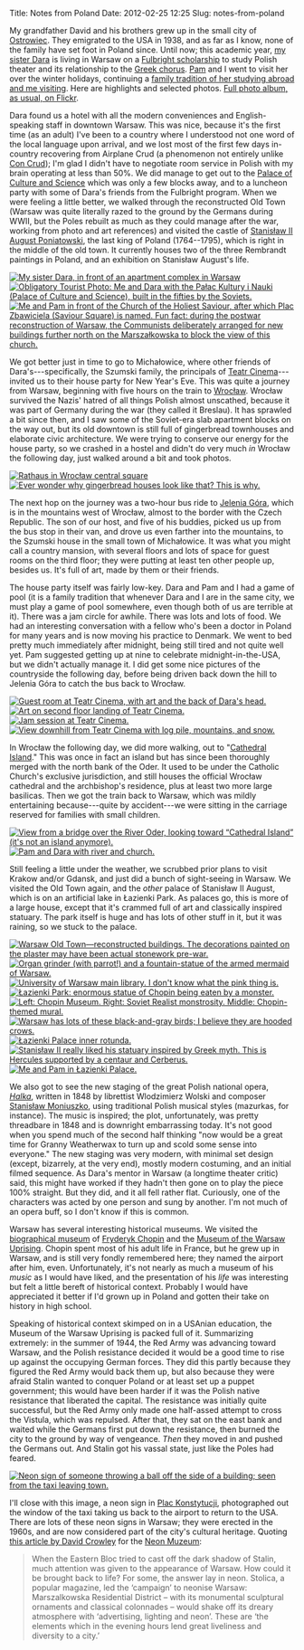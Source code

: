 Title: Notes from Poland
Date: 2012-02-25 12:25
Slug: notes-from-poland

My grandfather David and his brothers grew up in the small city of
[Ostrowiec](http://en.wikipedia.org/wiki/Ostrowiec_%C5%9Awi%C4%99tokrzyski).
They emigrated to the USA in 1938, and as far as I know, none of the
family have set foot in Poland since. Until now; this academic year,
[my sister Dara](http://darastrata.com/) is living in Warsaw on a
[Fulbright scholarship](http://us.fulbrightonline.org/) to study Polish
theater and its relationship to the
[Greek chorus](http://darastrata.com/category/the-chorus/).
[Pam](http://www.pamgriffith.net/) and I went to visit her over the
winter holidays, continuing a
[family tradition of her studying abroad and me visiting](http://www.panix.com/~zackw/exbib/2003/November/).
Here are highlights and selected
photos. [Full photo album, as usual, on Flickr](http://www.flickr.com/photos/zackw/sets/72157628872510443/).

<!--more-->

Dara found us a hotel with all the modern conveniences and
English-speaking staff in downtown Warsaw. This was nice, because it's
the first time (as an adult) I've been to a country where I understood
not one word of the local language upon arrival, and we lost most of
the first few days in-country recovering from Airplane Crud (a
phenomenon not entirely unlike
[Con Crud](http://www.contrapositivediary.com/?p=2125)); I'm glad I
didn't have to negotiate room service in Polish with my brain
operating at less than 50%. We did manage to get out to the
[Palace of Culture and Science](http://en.wikipedia.org/wiki/Palace_of_Culture_and_Science,_Warsaw)
which was only a few blocks away, and to a luncheon party with some of
Dara's friends from the Fulbright program. When we were feeling a
little better, we walked through the reconstructed Old Town (Warsaw
was quite literally razed to the ground by the Germans during WWII,
but the Poles rebuilt as much as they could manage after the war,
working from photo and art references) and visited the castle of
[Stanisław II August Poniatowski](http://en.wikipedia.org/wiki/Stanis%C5%82aw_August_Poniatowski),
the last king of Poland (1764--1795), which is right in the middle of
the old town. It currently houses two of the three Rembrandt paintings
in Poland, and an exhibition on Stanisław August's life.

[![My sister Dara, in front of an apartment complex in
Warsaw](http://farm8.staticflickr.com/7014/6696281143_ef7df29491_m.jpg)](http://www.flickr.com/photos/zackw/6696281143/ "My sister Dara, in front of an apartment complex in Warsaw")
[![Obligatory Tourist Photo: Me and Dara with the Pałac Kultury i Nauki
(Palace of Culture and Science), built in the fifties by the
Soviets.](http://farm8.staticflickr.com/7142/6696314191_b8bdea954c_m.jpg)](http://www.flickr.com/photos/zackw/6696389249/ "Obligatory Tourist Photo: Me and Dara with the Pałac Kultury i Nauki (Palace of Culture and Science), built in the fifties by the Soviets.")
[![Me and Pam in front of the Church of the Holiest Saviour, after which
Plac Zbawiciela (Saviour Square) is named. Fun fact: during the postwar
reconstruction of Warsaw, the Communists deliberately arranged for new
buildings further north on the Marszałkowska to block the view of this
church.](http://farm8.staticflickr.com/7169/6696389249_eff2f791eb_m.jpg)](http://www.flickr.com/photos/zackw/6696389249/ "Me and Pam in front of the Church of the Holiest Saviour, after which Plac Zbawiciela (Saviour Square) is named.  Fun fact: during the postwar reconstruction of Warsaw, the Communists deliberately arranged for new buildings further north on the Marszałkowska to block the view of this church.")

We got better just in time to go to Michałowice, where other friends
of Dara's---specifically, the Szumski family, the principals of
[Teatr Cinema](http://www.teatrcinema.pl/englishcinema.html)---invited
us to their house party for New Year's Eve. This was quite a journey
from Warsaw, beginning with five hours on the train to
[Wrocław](http://en.wikipedia.org/wiki/Wroc%C5%82aw). Wrocław survived
the Nazis' hatred of all things Polish almost unscathed, because it
was part of Germany during the war (they called it Breslau). It has
sprawled a bit since then, and I saw some of the Soviet-era slab
apartment blocks on the way out, but its old downtown is still full of
gingerbread townhouses and elaborate civic architecture. We were
trying to conserve our energy for the house party, so we crashed in a
hostel and didn't do very much *in* Wrocław the following day, just
walked around a bit and took photos.

[![Rathaus in Wrocław central
square](http://farm8.staticflickr.com/7167/6696403099_1fed5632c2_m.jpg)](http://www.flickr.com/photos/zackw/6696403099/ "Rathaus in Wrocław central square")
[![Ever wonder why gingerbread houses look like that? This is
why.](http://farm8.staticflickr.com/7148/6696432281_c2e319a908_m.jpg)](http://www.flickr.com/photos/zackw/6696432281/ "Ever wonder why gingerbread houses look like that? This is why.")

The next hop on the journey was a two-hour bus ride to
[Jelenia Góra](http://en.wikipedia.org/wiki/Jelenia_G%C3%B3ra), which
is in the mountains west of Wrocław, almost to the border with the
Czech Republic.  The son of our host, and five of his buddies, picked
us up from the bus stop in their van, and drove us even farther into
the mountains, to the Szumski house in the small town of
Michałowice. It was what you might call a country mansion, with
several floors and lots of space for guest rooms on the third floor;
they were putting at least ten other people up, besides us. It's full
of art, made by them or their friends.

The house party itself was fairly low-key. Dara and Pam and I had a
game of pool (it is a family tradition that whenever Dara and I are in
the same city, we must play a game of pool somewhere, even though both
of us are terrible at it). There was a jam circle for awhile. There
was lots and lots of food. We had an interesting conversation with a
fellow who's been a doctor in Poland for many years and is now moving
his practice to Denmark. We went to bed pretty much immediately after
midnight, being still tired and not quite well yet. Pam suggested
getting up at nine to celebrate midnight-in-the-USA, but we didn't
actually manage it. I did get some nice pictures of the countryside
the following day, before being driven back down the hill to Jelenia
Góra to catch the bus back to Wrocław.

[![Guest room at Teatr Cinema, with art and the back of Dara's
head.](http://farm8.staticflickr.com/7162/6696490065_01d94862e4_m.jpg)](http://www.flickr.com/photos/zackw/6696490065/ "Guest room at Teatr Cinema, with art and the back of Dara's head.")
[![Art on second floor landing of Teatr
Cinema.](http://farm8.staticflickr.com/7004/6696501643_b26b59f4e1_m.jpg)](http://www.flickr.com/photos/zackw/6696501643/ "Art on second floor landing of Teatr Cinema.")
[![Jam session at Teatr
Cinema.](http://farm8.staticflickr.com/7144/6696534987_eda6ce76be_m.jpg)](http://www.flickr.com/photos/zackw/6696534987/ "Jam session at Teatr Cinema.")
[![View downhill from Teatr Cinema with log pile, mountains, and
snow.](http://farm8.staticflickr.com/7008/6696542383_2fed00fd67_m.jpg)](http://www.flickr.com/photos/zackw/6696542383/ "View downhill from Teatr Cinema with log pile, mountains, and snow.")

In Wrocław the following day, we did more walking, out to
"[Cathedral Island](http://en.wikipedia.org/wiki/Ostr%C3%B3w_Tumski,_Wroc%C5%82aw)."
This was once in fact an island but has since been thoroughly merged
with the north bank of the Oder. It used to be under the Catholic
Church's exclusive jurisdiction, and still houses the official Wrocław
cathedral and the archbishop's residence, plus at least two more large
basilicas. Then we got the train back to Warsaw, which was mildly
entertaining because---quite by accident---we were sitting in the
carriage reserved for families with small children.

[![View from a bridge over the River Oder, looking toward “Cathedral
Island” (it's not an island
anymore).](http://farm8.staticflickr.com/7154/6696665247_c83ae9ed34_m.jpg)](http://www.flickr.com/photos/zackw/6696665247/ "View from a bridge over the River Oder, looking toward “Cathedral Island” (it's not an island anymore).")
[![Pam and Dara with river and
church.](http://farm8.staticflickr.com/7003/6696675115_a828f58343_m.jpg)](http://www.flickr.com/photos/zackw/6696675115/ "Pam and Dara with river and church.")

Still feeling a little under the weather, we scrubbed prior plans to
visit Krakow and/or Gdansk, and just did a bunch of sight-seeing in
Warsaw. We visited the Old Town again, and the _other_ palace of
Stanisław II August, which is on an artificial lake in Łazienki
Park. As palaces go, this is more of a large house, except that it's
crammed full of art and classically inspired statuary. The park itself
is huge and has lots of other stuff in it, but it was raining, so we
stuck to the palace.

[![Warsaw Old Town—reconstructed buildings. The decorations painted on
the plaster may have been actual stonework
pre-war.](http://farm8.staticflickr.com/7034/6696715099_d270a9f6de_m.jpg)](http://www.flickr.com/photos/zackw/6696715099/ "Warsaw Old Town—reconstructed buildings.  The decorations painted on the plaster may have been actual stonework pre-war.")
[![Organ grinder (with parrot!) and a fountain-statue of the armed
mermaid of
Warsaw.](http://farm8.staticflickr.com/7018/6696755835_8e8b2ab0fb_m.jpg)](http://www.flickr.com/photos/zackw/6696755835/ "Organ grinder (with parrot!) and a fountain-statue of the armed mermaid of Warsaw.")
[![University of Warsaw main library. I don't know what the pink thing
is.](http://farm8.staticflickr.com/7167/6696791421_a92bb8cea1_m.jpg)](http://www.flickr.com/photos/zackw/6696791421/ "University of Warsaw main library.  I don't know what the pink thing is.")
[![Łazienki Park: enormous statue of Chopin being eaten by a
monster.](http://farm8.staticflickr.com/7166/6696853917_ddb73e7b45_m.jpg)](http://www.flickr.com/photos/zackw/6696853917/ "Łazienki Park: enormous statue of Chopin being eaten by a monster.")
[![Left: Chopin Museum. Right: Soviet Realist monstrosity. Middle:
Chopin-themed
mural.](http://farm8.staticflickr.com/7012/6696806755_2112262852_m.jpg)](http://www.flickr.com/photos/zackw/6696806755/ "Left: Chopin Museum. Right: Soviet Realist monstrosity. Middle: Chopin-themed mural.")
[![Warsaw has lots of these black-and-gray birds; I believe they are
hooded
crows.](http://farm8.staticflickr.com/7169/6696842011_9ef3248586_m.jpg)](http://www.flickr.com/photos/zackw/6696842011/ "Warsaw has lots of these black-and-gray birds; I believe they are hooded crows.")
[![Łazienki Palace inner
rotunda.](http://farm8.staticflickr.com/7158/6696895923_64a95c44c8_m.jpg)](http://www.flickr.com/photos/zackw/6696895923/ "Łazienki Palace inner rotunda.")
[![Stanisław II really liked his statuary inspired by Greek myth. This
is Hercules supported by a centaur and
Cerberus.](http://farm8.staticflickr.com/7027/6696905319_ba438f2721_m.jpg)](http://www.flickr.com/photos/zackw/6696905319/ "Stanisław II really liked his statuary inspired by Greek myth. This is Hercules supported by a centaur and Cerberus.")
[![Me and Pam in Łazienki
Palace.](http://farm8.staticflickr.com/7167/6696917835_1efdbc88a2_m.jpg)](http://www.flickr.com/photos/zackw/6696917835/ "Me and Pam in Łazienki Palace.")

We also got to see the new staging of the great Polish national opera,
[_Halka_](http://en.wikipedia.org/wiki/Halka), written in 1848 by
librettist Wlodzimierz Wolski and composer
[Stanisław Moniuszko](http://en.wikipedia.org/wiki/Stanis%C5%82aw_Moniuszko),
using traditional Polish musical styles (mazurkas, for instance). The
music is inspired; the plot, unfortunately, was pretty threadbare in
1848 and is downright embarrassing today. It's not good when you spend
much of the second half thinking "now would be a great time for Granny
Weatherwax to turn up and scold some sense into everyone." The new
staging was very modern, with minimal set design (except, bizarrely,
at the very end), mostly modern costuming, and an initial filmed
sequence.  As Dara's mentor in Warsaw (a longtime theater critic)
said, this might have worked if they hadn't then gone on to play the
piece 100% straight.  But they did, and it all fell rather
flat. Curiously, one of the characters was acted by one person and
sung by another. I'm not much of an opera buff, so I don't know if
this is common.

Warsaw has several interesting historical museums. We visited the
[biographical museum](http://chopin.museum/en) of
[Fryderyk Chopin](http://en.wikipedia.org/wiki/Fr%C3%A9d%C3%A9ric_Chopin)
and the
[Museum of the Warsaw Uprising](http://www.1944.pl/en/). Chopin spent
most of his adult life in France, but he grew up in Warsaw, and is
still very fondly remembered here; they named the airport after him,
even.  Unfortunately, it's not nearly as much a museum of his _music_
as I would have liked, and the presentation of his _life_ was
interesting but felt a little bereft of historical context. Probably I
would have appreciated it better if I'd grown up in Poland and gotten
their take on history in high school.

Speaking of historical context skimped on in a USAnian education, the
Museum of the Warsaw Uprising is packed full of it. Summarizing
extremely: in the summer of 1944, the Red Army was advancing toward
Warsaw, and the Polish resistance decided it would be a good time to
rise up against the occupying German forces. They did this partly
because they figured the Red Army would back them up, but also because
they were afraid Stalin wanted to conquer Poland or at least set up a
puppet government; this would have been harder if it was the Polish
native resistance that liberated the capital. The resistance was
initially quite successful, but the Red Army only made one half-assed
attempt to cross the Vistula, which was repulsed. After that, they sat
on the east bank and waited while the Germans first put down the
resistance, then burned the city to the ground by way of vengeance.
*Then* they moved in and pushed the Germans out. And Stalin got his
vassal state, just like the Poles had feared.

[![Neon sign of someone throwing a ball off the side of a building; seen from the taxi leaving town.](http://farm8.staticflickr.com/7157/6696947329_3955c2b208_m.jpg)](http://www.flickr.com/photos/zackw/6696947329/ "Neon sign of someone throwing a ball off the side of a building; seen from the taxi leaving town.")

I'll close with this image, a neon sign in
[Plac Konstytucji](http://en.wikipedia.org/wiki/Constitution_Square_%28Warsaw%29),
photographed out the window of the taxi taking us back to the airport
to return to the USA. There are lots of these neon signs in Warsaw;
they were erected in the 1960s, and are now considered part of the
city's cultural heritage. Quoting
[this article by David Crowley](https://web.archive.org/web/20110920012007/http://www.polishneon.com/pages/history.html) for the [Neon Muzeum](http://neonmuzeum.org/):

> When the Eastern Bloc tried to cast off the dark shadow of Stalin,
> much attention was given to the appearance of Warsaw. How could it
> be brought back to life? For some, the answer lay in neon. Stolica,
> a popular magazine, led the ‘campaign’ to neonise Warsaw:
> Marszalkowska Residential District – with its monumental sculptural
> ornaments and classical colonnades – would shake off its dreary
> atmosphere with ‘advertising, lighting and neon’. These are ‘the
> elements which in the evening hours lend great liveliness and
> diversity to a city.’
